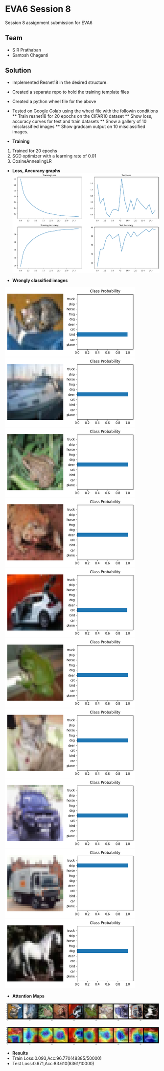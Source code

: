 # EVA6 Session 8 #

Session 8 assignment submission for EVA6

## Team ##

* S R Prathaban
* Santosh Chaganti

## Solution ##
* Implemented Resnet18 in the desired structure. 
* Created a separate repo to hold the training template files
* Created a python wheel file for the above
* Tested on Google Colab using the wheel file with the followin conditions
** Train resnet18 for 20 epochs on the CIFAR10 dataset
** Show loss, accuracy curves for test and train datasets
** Show a gallery of 10 misclassified images
** Show gradcam output on 10 misclassified images. 

* **Training**
1. Trained for 20 epochs
2. SGD optimizer with a learning rate of 0.01
3. CosineAnnealingLR

* **Loss, Accuracy graphs**
![Accuracy, Loss Graphs](https://github.com/prathaban-sr/eva6/blob/main/session8/training_loss.png)

* **Wrongly classified images**

![Wrongly classified images](https://github.com/prathaban-sr/eva6/blob/main/session8/wrong_classification.png)
![Wrongly classified images](https://github.com/prathaban-sr/eva6/blob/main/session8/wrong_classification_2.png)
![Wrongly classified images](https://github.com/prathaban-sr/eva6/blob/main/session8/wrong_classification_3.png)
![Wrongly classified images](https://github.com/prathaban-sr/eva6/blob/main/session8/wrong_classification_4.png)
![Wrongly classified images](https://github.com/prathaban-sr/eva6/blob/main/session8/wrong_classification_5.png)
![Wrongly classified images](https://github.com/prathaban-sr/eva6/blob/main/session8/wrong_classification_6.png)
![Wrongly classified images](https://github.com/prathaban-sr/eva6/blob/main/session8/wrong_classification_7.png)
![Wrongly classified images](https://github.com/prathaban-sr/eva6/blob/main/session8/wrong_classification_8.png)
![Wrongly classified images](https://github.com/prathaban-sr/eva6/blob/main/session8/wrong_classification_9.png)
![Wrongly classified images](https://github.com/prathaban-sr/eva6/blob/main/session8/wrong_classification_10.png)

* **Attention Maps**

![Original Images](https://github.com/prathaban-sr/eva6/blob/main/session8/original_imgs.png)

![Heatmap](https://github.com/prathaban-sr/eva6/blob/main/session8/attention_map.png)

* **Results**
* Train Loss:0.093,Acc:96.770(48385/50000)
* Test Loss:0.671,Acc:83.610(8361/10000)

